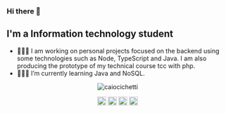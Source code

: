 ### Hi there 👋

<!--
**caiocichetti/caiocichetti** is a ✨ _special_ ✨ repository because its `README.md` (this file) appears on your GitHub profile. -->

## I'm a Information technology student


- 👨🏻‍🔧 I am working on personal projects focused on the backend using some technologies such as Node, TypeScript and Java. I am also producing the prototype of my technical course tcc with php.
- 👨🏻‍💻 I’m currently learning Java and NoSQL.

<div align="center">
  <img src="https://github-readme-stats.vercel.app/api?username=caiocichetti&show_icons=true" alt="caiocichetti" /> 
</div>

<p align="center">
<a href="https://codepen.io/caiocichetti" target="_blank"><img align="center" src="https://cdn.jsdelivr.net/npm/simple-icons@3.0.1/icons/codepen.svg" alt="caiocichetti" height="20" width="20" /></a>
<a href="https://twitter.com/CaioCichetti" target="_blank"><img align="center" src="https://cdn.jsdelivr.net/npm/simple-icons@3.0.1/icons/twitter.svg" alt="caiocichetti" height="20" width="20" /></a>
<a href=https://www.linkedin.com/in/caio-antonio-cichetti-roberto/" target="_blank"><img align="center" src="https://cdn.jsdelivr.net/npm/simple-icons@3.0.1/icons/linkedin.svg" alt="caiocichetti" height="20" width="20" /></a>
<a href="https://stackoverflow.com/caiocichetti" target="_blank"><img align="center" src="https://cdn.jsdelivr.net/npm/simple-icons@3.0.1/icons/stackoverflow.svg" alt="caiocichetti" height="20" width="20" /></a>
